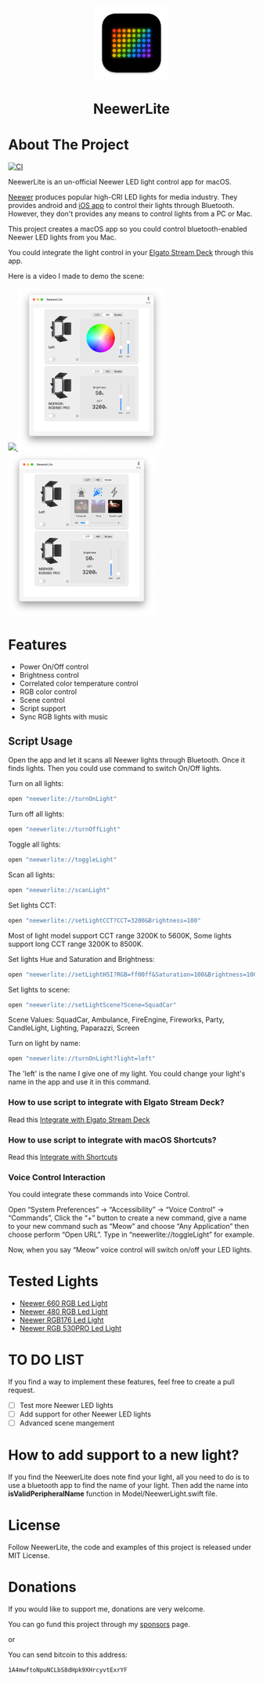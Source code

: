 <p align="center">
<a  href="https://github.com/keefo/NeewerLite">
    <img src="Design/icon_128x128@2x.png" alt="Logo" width="150" height="150">
</a>
</p>

<h1 align="center">NeewerLite</h1>

# About The Project

[![CI](https://github.com/keefo/NeewerLite/actions/workflows/ci.yml/badge.svg)](https://github.com/keefo/NeewerLite/actions/workflows/ci.yml)

NeewerLite is an un-official Neewer LED light control app for macOS.

[Neewer](https://neewer.com/) produces popular high-CRI LED lights for media industry. They provides android and [iOS app](https://apps.apple.com/us/app/neewer/id1455948340) to control their lights through Bluetooth. However, they don't provides any means to control lights from a PC or Mac.

This project creates a macOS app so you could control bluetooth-enabled Neewer LED lights from you Mac.

You could integrate the light control in your [Elgato Stream Deck](https://www.elgato.com/en/gaming/stream-deck) through this app. 

Here is a video I made to demo the scene: 

<p>
<a align="left" href="https://youtu.be/pbNi6HZTDEc">
	<img src="https://j.gifs.com/3Qz2Ox.gif" />
</a>
<img src="screenshot.png" width="300px" />
<img src="screenshot1.png" width="300px" />
</p>

# Features

- Power On/Off control
- Brightness control
- Correlated color temperature control
- RGB color control
- Scene control
- Script support
- Sync RGB lights with music

## Script Usage

Open the app and let it scans all Neewer lights through Bluetooth. Once it finds lights. Then you could use command to switch On/Off lights.

Turn on all lights:

```bash
open "neewerlite://turnOnLight"
```

Turn off all lights:
```bash
open "neewerlite://turnOffLight"
```

Toggle all lights:
```bash
open "neewerlite://toggleLight"
```

Scan all lights:
```bash
open "neewerlite://scanLight"
```

Set lights CCT:
```bash
open "neewerlite://setLightCCT?CCT=3200&Brightness=100"
```

Most of light model support CCT range 3200K to 5600K, Some lights support long CCT range 3200K to 8500K.


Set lights Hue and Saturation and Brightness:
```bash
open "neewerlite://setLightHSI?RGB=ff00ff&Saturation=100&Brightness=100"
```

Set lights to scene:
```bash
open "neewerlite://setLightScene?Scene=SquadCar"
```
Scene Values: SquadCar, Ambulance, FireEngine, Fireworks, Party, CandleLight, Lighting, Paparazzi, Screen

Turn on light by name:

```bash
open "neewerlite://turnOnLight?light=left"
```

The 'left' is the name I give one of my light. You could change your light's name in the app and use it in this command.

### How to use script to integrate with Elgato Stream Deck?

Read this [Integrate with Elgato Stream Deck](./Docs/Integrate-with-streamdeck.md)

### How to use script to integrate with macOS Shortcuts?

Read this [Integrate with Shortcuts](./Docs/Integrate-with-shortcut.md)

### Voice Control Interaction

You could integrate these commands into Voice Control. 

Open “System Preferences” -> “Accessibility” -> “Voice Control” -> “Commands”, Click the “+” button to create a new command, give a name to your new command such as “Meow” and choose “Any Application” then choose perform “Open URL”.  Type in “neewerlite://toggleLight” for example. 

Now, when you say “Meow” voice control will switch on/off your LED lights.

# Tested Lights

* [Neewer 660 RGB Led Light](https://neewer.com/products/neewer-led-light-10096807)
* [Neewer 480 RGB Led Light](https://neewer.com/collections/rgb-led-panel-light/products/neewer-led-light-10096594)
* [Neewer RGB176 Led Light](https://neewer.com/products/neewer-rgb176-video-light-with-app-control-10098961)
* [Neewer RGB 530PRO Led Light](https://neewer.com/products/neewer-led-light-10096806)

# TO DO LIST

If you find a way to implement these features, feel free to create a pull request.

- [ ] Test more Neewer LED lights
- [ ] Add support for other Neewer LED lights
- [ ] Advanced scene mangement

# How to add support to a new light?

If you find the NeewerLite does note find your light, all you need to do is to use a bluetooth app to find the name of your light. 
Then add the name into **isValidPeripheralName** function in Model/NeewerLight.swift file.

# License

Follow NeewerLite, the code and examples of this project is released under MIT License.

# Donations

If you would like to support me, donations are very welcome.

You can go fund this project through my [sponsors](https://github.com/sponsors/keefo) page.

or

You can send bitcoin to this address:

```
1A4mwftoNpuNCLbS8dHpk9XHrcyvtExrYF
```


